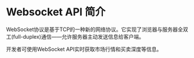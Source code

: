# Websocket API 简介

WebSocket协议是基于TCP的一种新的网络协议。它实现了浏览器与服务器全双工(full-duplex)通信——允许服务器主动发送信息给客户端。

开发者可使用WebSocket API实时获取市场行情和买卖深度等信息。
